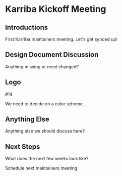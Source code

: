 # Karriba Kickoff Meeting

## Introductions

First Karriba maintainers meeting. Let's get synced up!

## Design Document Discussion

Anything missing or need changed?

## Logo

#14

We need to decide on a color scheme.

## Anything Else

Anything else we should discuss here?

## Next Steps

What does the next few weeks look like?

Schedule next maintainers meeting
